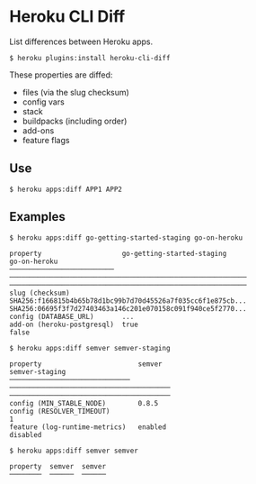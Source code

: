 # Heroku CLI Diff

List differences between Heroku apps.

```
$ heroku plugins:install heroku-cli-diff
```

These properties are diffed:

- files (via the slug checksum)
- config vars
- stack
- buildpacks (including order)
- add-ons
- feature flags

## Use

```
$ heroku apps:diff APP1 APP2
```

## Examples

```
$ heroku apps:diff go-getting-started-staging go-on-heroku

property                    go-getting-started-staging                                   go-on-heroku
──────────────────────────  ───────────────────────────────────────────────────────────  ───────────────────────────────────────────────────────────
slug (checksum)             SHA256:f166815b4b65b78d1bc99b7d70d45526a7f035cc6f1e875cb...  SHA256:06695f3f7d27403463a146c201e070158c091f940ce5f2770...
config (DATABASE_URL)       ...
add-on (heroku-postgresql)  true                                                         false
```

```
$ heroku apps:diff semver semver-staging

property                        semver                                    semver-staging
──────────────────────────────  ────────────────────────────────────────  ────────────────────────────────────────
config (MIN_STABLE_NODE)        0.8.5
config (RESOLVER_TIMEOUT)                                                 1
feature (log-runtime-metrics)   enabled                                   disabled
```

```
$ heroku apps:diff semver semver

property  semver  semver
────────  ──────  ──────

```

